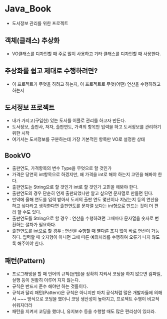 # Java_Book
* 도서정보 관리를 위한 프로젝트

## 객체(클래스) 추상화
* VO클래스를 디자인할 때 주로 많이 사용하고 기타 클래스를 디자인할 때 사용한다.

## 추상화를 쉽고 제대로 수행하려면?
* 이 프로젝트가 무엇을 하려고 하는지, 이 프로젝트로 무엇(어떤) 연산을 수행하려고 하는지

## 도서정보 프로젝트
* 내가 가지고(구입한) 있는 도서를 어플로 관리를 하고자 만든다.
* 도서정보, 출판사, 저자, 출판연도, 가격의 항목만 입력을 하고 도서정보를 관리하기 위한 시작
* 여기서는 도서정보를 구분하는데 가장 기본적인 항목만 VO로 설정한 상태

## BookVO
* 출판연도, 가격항목의 변수 Type을 무엇으로 할 것인가
* 가격은 당연히 int항목으로 하겠지만, 왜 가격을 int로 해야 하는지 고민을 해봐야 한다.
* 출판연도는 String으로 할 것인가 int로 할 것인가 고민을 해봐야 한다.
* 출판연도의 경우 단순히 언제 출판되었나만 알고 싶으면 문자열로 만들면 된다.
* 만약에 올해 연도를 입력 받아서 도서의 출판 연도 몇년이나 지났는지 등의 연산을 하고 싶다라고 생각한다면 출판연도를 문자열 보다는 int형으로 만드는 것이 더 편리 할 수도 있다.
* 출판연도를 String으로 할 경우 : 연산을 수행하려면 그때마다 문자열을 숫자로 변환하는 절차가 필요하다.
* 출판연도를 int으로 할 경우 : 연산을 수행할 때 별다른 조치 없이 바로 연산이 가능하다. 입력할 때 숫자형이 아니면 그에 따른 예외처리를 수행하여 오류가 나지 않도록 해주어야 한다.

## 패턴(Pattern)
* 프로그래밍을 할 때 언어의 규칙(문법)을 정확히 지켜서 코딩을 하지 않으면 컴파일, 실행 등이 원활히 이루어 지지 않는다.
* 규칙은 반드시 준수 해야만 하는 것들이다.
* 규칙과 달리 패턴(Pattern)은 규칙은 아니지만 마치 공식처럼 많은 개발자들에 의해서 ~~~ 방식으로 코딩을 했더니 코딩 생산성이 높아지고, 프로젝트 수행이 비교적 쉬워지더라
* 패턴을 지켜서 코딩을 했더니, 유지보수 등을 수행할 때도 많은 편리성이 있더라.
